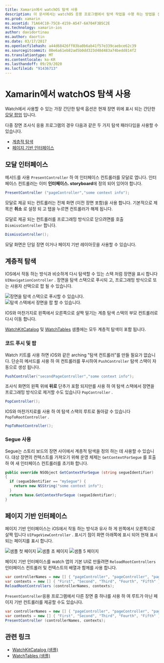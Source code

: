 ```yaml
---
title: Xamarin에서 watchOS 탐색 사용
description: 이 문서에서는 watchOS 응용 프로그램에서 탐색 작업을 수행 하는 방법을 설명 합니다. 모달 인터페이스, 계층적 탐색 및 페이지 기반 인터페이스에 대해 설명 합니다.
ms.prod: xamarin
ms.assetid: 71A64C10-75C8-4159-A547-6A704F3B5C2E
ms.technology: xamarin-ios
author: davidortinau
ms.author: daortin
ms.date: 03/17/2017
ms.openlocfilehash: a44d68426ff03ba0b6ab41f57e339caebce62c39
ms.sourcegitcommit: 00e6a61eb82ad5b0dd323d48d483a74bedd814f2
ms.translationtype: MT
ms.contentlocale: ko-KR
ms.lasthandoff: 09/29/2020
ms.locfileid: "91436713"
---
```

# <a name="working-with-watchos-navigation-in-xamarin"></a>Xamarin에서 watchOS 탐색 사용

Watch에서 사용할 수 있는 가장 간단한 탐색 옵션은 현재 장면 위에 표시 되는 간단한 [모달 팝업](#modal) 입니다.

다중 장면 조사식 응용 프로그램의 경우 다음과 같은 두 가지 탐색 패러다임을 사용할 수 있습니다.

- [계층적 탐색](#Hierarchical_Navigation)
- [페이지 기반 인터페이스](#Page-Based_Interfaces)

<a name="modal"></a>

## <a name="modal-interfaces"></a>모달 인터페이스

메서드를 사용 `PresentController` 하 여 인터페이스 컨트롤러를 모달로 엽니다. 인터페이스 컨트롤러는 이미 **인터페이스. storyboard**에 정의 되어 있어야 합니다.

```csharp
PresentController ("pageController","some context info");
```

모달로 제공 되는 컨트롤러는 전체 화면 (이전 장면 포함)을 사용 합니다. 기본적으로 제목은 **취소** 로 설정 되 고 탭을 누르면 컨트롤러가 해제 됩니다.

모달로 제공 되는 컨트롤러를 프로그래밍 방식으로 닫으려면를 호출 `DismissController` 합니다.

```csharp
DismissController();
```

모달 화면은 단일 장면 이거나 페이지 기반 레이아웃을 사용할 수 있습니다.

<a name="Hierarchical_Navigation"></a>

## <a name="hierarchical-navigation"></a>계층적 탐색

IOS에서 작동 하는 방식과 비슷하게 다시 탐색할 수 있는 스택 처럼 장면을 표시 합니다 `UINavigationController` . 장면을 탐색 스택으로 푸시되 고, 프로그래밍 방식으로 또는 사용자 선택으로 팝 될 수 있습니다.

![장면을 탐색 스택으로 푸시할 수 있습니다.](navigation-images/hierarchy-1.png) ![탐색 스택에서 장면을 팝 할 수 있습니다.](navigation-images/hierarchy-2.png)

IOS와 마찬가지로 왼쪽에서 오른쪽으로 살짝 밀기는 계층 탐색 스택의 부모 컨트롤러로 다시 이동 합니다.

[WatchKitCatalog](/samples/xamarin/ios-samples/watchos-watchkitcatalog) 및 [WatchTables](/samples/xamarin/ios-samples/watchos-watchtables) 샘플에는 모두 계층적 탐색이 포함 됩니다.

### <a name="pushing-and-popping-in-code"></a>코드 푸시 및 팝

Watch 키트를 사용 하면 iOS와 같은 arching "탐색 컨트롤러"를 만들 필요가 없습니다. 단순히 메서드를 사용 하 여 컨트롤러를 푸시하여 `PushController` 탐색 스택이 자동으로 생성 됩니다.

```csharp
PushController("secondPageController","some context info");
```

조사식 화면의 왼쪽 위에 **뒤로** 단추가 포함 되지만를 사용 하 여 탐색 스택에서 장면을 프로그래밍 방식으로 제거할 수도 있습니다 `PopController` .

```csharp
PopController();
```

IOS와 마찬가지로를 사용 하 여 탐색 스택의 루트로 돌아갈 수 있습니다 `PopToRootController` .

```csharp
PopToRootController();
```

### <a name="using-segues"></a>Segue 사용

Segue는 스토리 보드의 장면 사이에서 계층적 탐색을 정의 하는 데 사용할 수 있습니다. 대상 장면의 컨텍스트를 가져오기 위해 운영 체제는 `GetContextForSegue` 를 호출 하 여 새 인터페이스 컨트롤러를 초기화 합니다.

```csharp
public override NSObject GetContextForSegue (string segueIdentifier)
{
  if (segueIdentifier == "mySegue") {
    return new NSString("some context info");
  }
  return base.GetContextForSegue (segueIdentifier);
}
```

<a name="Page-Based_Interfaces"></a>

## <a name="page-based-interfaces"></a>페이지 기반 인터페이스

페이지 기반 인터페이스는 iOS에서 작동 하는 방식과 유사 하 게 왼쪽에서 오른쪽으로 살짝 밉니다 `UIPageViewController` . 표시기 점이 화면 아래쪽에 표시 되어 현재 표시 되는 페이지를 표시 합니다.

![샘플 첫 페이지](navigation-images/paged-1.png) ![샘플 초 페이지](navigation-images/paged-2.png) ![샘플 5 페이지](navigation-images/paged-5.png)

페이지 기반 인터페이스를 watch 앱의 기본 UI로 만들려면 `ReloadRootControllers` 인터페이스 컨트롤러 및 컨텍스트의 배열과 함께를 사용 합니다.

```csharp
var controllerNames = new [] { "pageController", "pageController", "pageController", "pageController", "pageController" };
var contexts = new [] { "First", "Second", "Third", "Fourth", "Fifth" };
ReloadRootControllers (controllerNames, contexts);
```

`PresentController`응용 프로그램에서 다른 장면 중 하나를 사용 하 여 루트가 아닌 페이지 기반 컨트롤러를 제공할 수도 있습니다.

```csharp
var controllerNames = new [] { "pageController", "pageController", "pageController", "pageController", "pageController" };
var contexts = new [] { "First", "Second", "Third", "Fourth", "Fifth" };
PresentController (controllerNames, contexts);
```

## <a name="related-links"></a>관련 링크

- [WatchKitCatalog (샘플)](/samples/xamarin/ios-samples/watchos-watchkitcatalog)
- [WatchTables (샘플)](https://developer.xamarin.com//samples/monotouch/watchOS/WatchTables/)
